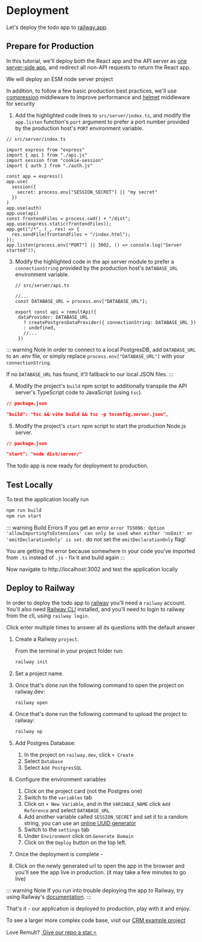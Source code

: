 # Deployment

Let's deploy the todo app to [railway.app](https://railway.app/).

## Prepare for Production

In this tutorial, we'll deploy both the React app and the API server as [one server-side app](https://create-react-app.dev/docs/deployment/#other-solutions), and redirect all non-API requests to return the React app.

We will deploy an ESM node server project

In addition, to follow a few basic production best practices, we'll use [compression](https://www.npmjs.com/package/compression) middleware to improve performance and [helmet](https://www.npmjs.com/package/helmet) middleware for security

1. Add the highlighted code lines to `src/server/index.ts`, and modify the `app.listen` function's `port` argument to prefer a port number provided by the production host's `PORT` environment variable.

```ts{16-21}
// src/server/index.ts

import express from "express"
import { api } from "./api.js"
import session from "cookie-session"
import { auth } from "./auth.js"

const app = express()
app.use(
  session({
    secret: process.env["SESSION_SECRET"] || "my secret"
  })
)
app.use(auth)
app.use(api)
const frontendFiles = process.cwd() + "/dist";
app.use(express.static(frontendFiles));
app.get("/*", (_, res) => {
  res.sendFile(frontendFiles + "/index.html");
});
app.listen(process.env["PORT"] || 3002, () => console.log("Server started"));
```

3. Modify the highlighted code in the api server module to prefer a `connectionString` provided by the production host's `DATABASE_URL` environment variable.

   ```ts{4,7-9}
   // src/server/api.ts

   //...
   const DATABASE_URL = process.env["DATABASE_URL"];

   export const api = remultApi({
    dataProvider: DATABASE_URL
      ? createPostgresDataProvider({ connectionString: DATABASE_URL })
      : undefined,
      //...
    })
   ```

::: warning Note
In order to connect to a local PostgresDB, add `DATABASE_URL` to an .env file, or simply replace `process.env["DATABASE_URL"]` with your `connectionString`.

If no `DATABASE_URL` has found, it'll fallback to our local JSON files.
:::

4. Modify the project's `build` npm script to additionally transpile the API server's TypeScript code to JavaScript (using `tsc`).

```json
// package.json

"build": "tsc && vite build && tsc -p tsconfig.server.json",
```

5. Modify the project's `start` npm script to start the production Node.js server.

```json
// package.json

"start": "node dist/server/"
```

The todo app is now ready for deployment to production.

## Test Locally

To test the application locally run

```sh
npm run build
npm run start
```

::: warning Build Errors
If you get an error `error TS5096: Option 'allowImportingTsExtensions' can only be used when either 'noEmit' or 'emitDeclarationOnly' is set.` do not set the `emitDeclarationOnly` flag!

You are getting the error because somewhere in your code you've imported from `.ts` instead of `.js` - fix it and build again
:::

Now navigate to http://localhost:3002 and test the application locally

## Deploy to Railway

In order to deploy the todo app to [railway](https://railway.app/) you'll need a `railway` account. You'll also need [Railway CLI](https://docs.railway.app/develop/cli#npm) installed, and you'll need to login to railway from the cli, using `railway login`.

Click enter multiple times to answer all its questions with the default answer

1. Create a Railway `project`.

   From the terminal in your project folder run:

   ```sh
   railway init
   ```

2. Set a project name.
3. Once that's done run the following command to open the project on railway.dev:
   ```sh
   railway open
   ```
4. Once that's done run the following command to upload the project to railway:
   ```sh
   railway up
   ```
5. Add Postgres Database:
   1. In the project on `railway.dev`, click `+ Create`
   2. Select `Database`
   3. Select `Add PostgresSQL`
6. Configure the environment variables
   1. Click on the project card (not the Postgres one)
   2. Switch to the `variables` tab
   3. Click on `+ New Variable`, and in the `VARIABLE_NAME` click `Add Reference` and select `DATABASE_URL`
   4. Add another variable called `SESSION_SECRET` and set it to a random string, you can use an [online UUID generator](https://www.uuidgenerator.net/)
   5. Switch to the `settings` tab
   6. Under `Environment` click on `Generate Domain`
   7. Click on the `Deploy` button on the top left.
7. Once the deployment is complete -
8. Click on the newly generated url to open the app in the browser and you'll see the app live in production. (it may take a few minutes to go live)

::: warning Note
If you run into trouble deploying the app to Railway, try using Railway's [documentation](https://docs.railway.app/deploy/deployments).
:::

That's it - our application is deployed to production, play with it and enjoy.

To see a larger more complex code base, visit our [CRM example project](https://www.github.com/remult/crm-demo)

Love Remult?&nbsp;<a href="https://github.com/remult/remult" target="_blank" rel="noopener"> Give our repo a star.⭐</a>
